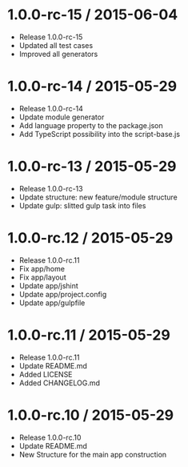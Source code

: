 1.0.0-rc-15 / 2015-06-04
==================

  * Release 1.0.0-rc-15
  * Updated all test cases
  * Improved all generators
  
1.0.0-rc-14 / 2015-05-29
==================

  * Release 1.0.0-rc-14
  * Update module generator
  * Add language property to the package.json
  * Add TypeScript possibility into the script-base.js
  
1.0.0-rc-13 / 2015-05-29
==================

  * Release 1.0.0-rc-13
  * Update structure: new feature/module structure
  * Update gulp: slitted gulp task into files

  
1.0.0-rc.12 / 2015-05-29
==================

  * Release 1.0.0-rc.11
  * Fix app/home
  * Fix app/layout
  * Update app/jshint
  * Update app/project.config
  * Update app/gulpfile
  
  
  1.0.0-rc.11 / 2015-05-29
==================

  * Release 1.0.0-rc.11
  * Update README.md
  * Added LICENSE
  * Added CHANGELOG.md
  
1.0.0-rc.10 / 2015-05-29
==================

  * Release 1.0.0-rc.10
  * Update README.md
  * New Structure for the main app construction
